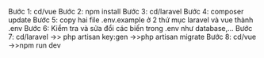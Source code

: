 Bước 1: cd/vue 
Bước 2: npm install
Bước 3: cd/laravel 
Bước 4: composer update
Bước 5: copy hai file .env.example ở 2 thứ mục laravel và vue thành .env
Bước 6: Kiểm tra và sửa đổi các biến trong .env như database,...
Bước 7: cd/laravel ->> php artisan key:gen ->>php artisan migrate
Bước 8: cd/vue ->>npm run dev
